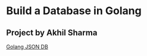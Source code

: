 # Build a Database in Golang

## Project by Akhil Sharma

[Golang JSON DB](https://www.youtube.com/watch?v=)
